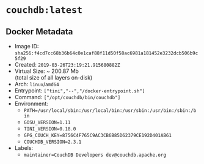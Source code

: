 # `couchdb:latest`

## Docker Metadata

- Image ID: `sha256:f4cd7cc68b36b64c0e1caf88f11d50f58ac6981a181452e3232dcb506b9c5f29`
- Created: `2019-03-26T23:19:21.915680882Z`
- Virtual Size: ~ 200.87 Mb  
  (total size of all layers on-disk)
- Arch: `linux`/`amd64`
- Entrypoint: `["tini","--","/docker-entrypoint.sh"]`
- Command: `["/opt/couchdb/bin/couchdb"]`
- Environment:
  - `PATH=/usr/local/sbin:/usr/local/bin:/usr/sbin:/usr/bin:/sbin:/bin`
  - `GOSU_VERSION=1.11`
  - `TINI_VERSION=0.18.0`
  - `GPG_COUCH_KEY=8756C4F765C9AC3CB6B85D62379CE192D401AB61`
  - `COUCHDB_VERSION=2.3.1`
- Labels:
  - `maintainer=CouchDB Developers dev@couchdb.apache.org`
